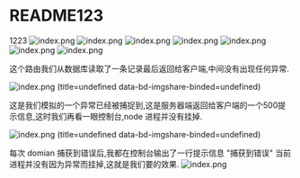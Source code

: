 # README123
1223
![index.png](/assets/123.jpg)
![index.png](http://yijiebuyi.com/file/7e210b09e314b840ef3cd9c1773bb809)
![index.png](http://yijiebuyi.com/file/0405cdae51f50fc6db624c04c5824793)
![index.png](http://yijiebuyi.com/file/95742b3200d5cce03c9a99ad76698269)
![index.png](img/微信图片_20181029114017.jpg)
![index.png](img/微信图片_201810291140171.jpg)
![index.png](img/持续集成_1.png)

这个路由我们从数据库读取了一条记录最后返回给客户端,中间没有出现任何异常.

![index.png](img/0405cdae51f50fc6db624c04c5824793.png) (title=undefined data-bd-imgshare-binded=undefined)

这是我们模拟的一个异常已经被捕捉到,这是服务器端返回给客户端的一个500提示信息,这时我们再看一眼控制台,node 进程并没有挂掉.

![index.png](img/95742b3200d5cce03c9a99ad76698269.png) (title=undefined data-bd-imgshare-binded=undefined)

每次 domian 捕获到错误后,我都在控制台输出了一行提示信息 "捕获到错误" 当前进程并没有因为异常而挂掉,这就是我们要的效果.
![index.png](img/logo-o.png?v=2)
